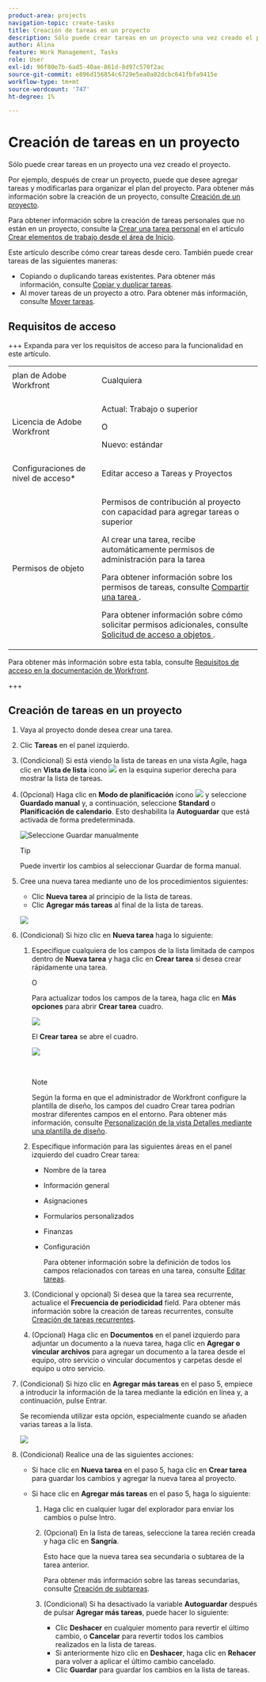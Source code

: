 ```yaml
---
product-area: projects
navigation-topic: create-tasks
title: Creación de tareas en un proyecto
description: Sólo puede crear tareas en un proyecto una vez creado el proyecto.
author: Alina
feature: Work Management, Tasks
role: User
exl-id: 96f80e7b-6ad5-40ae-861d-8d97c570f2ac
source-git-commit: e896d156854c6729e5ea0a82dcbc641fbfa9415e
workflow-type: tm+mt
source-wordcount: '747'
ht-degree: 1%

---
```


# Creación de tareas en un proyecto

<!-- Audited: 1/2024 -->

Sólo puede crear tareas en un proyecto una vez creado el proyecto.

Por ejemplo, después de crear un proyecto, puede que desee agregar tareas y modificarlas para organizar el plan del proyecto. Para obtener más información sobre la creación de un proyecto, consulte [Creación de un proyecto](../../../manage-work/projects/create-projects/create-project.md).

Para obtener información sobre la creación de tareas personales que no están en un proyecto, consulte la [Crear una tarea personal](../../../workfront-basics/using-home/using-the-home-area/create-work-items-in-home.md#create-a-personal-task) en el artículo [Crear elementos de trabajo desde el área de Inicio](../../../workfront-basics/using-home/using-the-home-area/create-work-items-in-home.md).

Este artículo describe cómo crear tareas desde cero. También puede crear tareas de las siguientes maneras:

* Copiando o duplicando tareas existentes. Para obtener más información, consulte [Copiar y duplicar tareas](../../../manage-work/tasks/manage-tasks/copy-and-duplicate-tasks.md).
* Al mover tareas de un proyecto a otro. Para obtener más información, consulte [Mover tareas](../../../manage-work/tasks/manage-tasks/move-tasks.md).

## Requisitos de acceso

+++ Expanda para ver los requisitos de acceso para la funcionalidad en este artículo.

<table style="table-layout:auto"> 
 <col> 
 <col> 
 <tbody> 
  <tr> 
   <td role="rowheader">plan de Adobe Workfront</td> 
   <td> <p>Cualquiera</p> </td> 
  </tr> 
  <tr> 
   <td role="rowheader"> <p role="rowheader">Licencia de Adobe Workfront</p> </td> 
   <td><p>Actual: Trabajo o superior</p> 
   O
   <p>Nuevo: estándar</p> </td> 
  </tr> 
  <tr> 
   <td role="rowheader">Configuraciones de nivel de acceso*</td> 
   <td> <p>Editar acceso a Tareas y Proyectos</p></td> 
  </tr> 
  <tr> 
   <td role="rowheader">Permisos de objeto</td> 
   <td> <p>Permisos de contribución al proyecto con capacidad para agregar tareas o superior</p> <p>Al crear una tarea, recibe automáticamente permisos de administración para la tarea</p> <p> Para obtener información sobre los permisos de tareas, consulte <a href="../../../workfront-basics/grant-and-request-access-to-objects/share-a-task.md" class="MCXref xref">Compartir una tarea </a>. </p> <p>Para obtener información sobre cómo solicitar permisos adicionales, consulte <a href="../../../workfront-basics/grant-and-request-access-to-objects/request-access.md" class="MCXref xref">Solicitud de acceso a objetos </a>.</p> </td> 
  </tr> 
 </tbody> 
</table>

Para obtener más información sobre esta tabla, consulte [Requisitos de acceso en la documentación de Workfront](/help/quicksilver/administration-and-setup/add-users/access-levels-and-object-permissions/access-level-requirements-in-documentation.md).

+++

## Creación de tareas en un proyecto

1. Vaya al proyecto donde desea crear una tarea.
1. Clic **Tareas** en el panel izquierdo.
1. (Condicional) Si está viendo la lista de tareas en una vista Agile, haga clic en **Vista de lista** icono ![](assets/list-view-in-agile-view-for-tasks.png) en la esquina superior derecha para mostrar la lista de tareas.
1. (Opcional) Haga clic en **Modo de planificación** icono ![](assets/nwe-plan-mode-icon-task-list.png) y seleccione **Guardado manual** y, a continuación, seleccione **Standard** o **Planificación de calendario**. Esto deshabilita la **Autoguardar** que está activada de forma predeterminada.

   ![Seleccione Guardar manualmente](assets/manual-save-option.png)

   >[!TIP]
   >
   >Puede invertir los cambios al seleccionar Guardar de forma manual.

1. Cree una nueva tarea mediante uno de los procedimientos siguientes:

   * Clic **Nueva tarea** al principio de la lista de tareas.
   * Clic **Agregar más tareas** al final de la lista de tareas.

   ![](assets/qs-new-task-or-add-task-buttons-in-list-highlighted-350x242.png)

1. (Condicional) Si hizo clic en **Nueva tarea** haga lo siguiente:

   1. Especifique cualquiera de los campos de la lista limitada de campos dentro de **Nueva tarea** y haga clic en **Crear tarea** si desea crear rápidamente una tarea.

      O

      Para actualizar todos los campos de la tarea, haga clic en **Más opciones** para abrir **Crear tarea** cuadro.

      ![](assets/nwe-create-task-small-screen-350x272.png)

      El **Crear tarea** se abre el cuadro.

      ![](assets/create-task-larger-box-nwe-350x244.png)

       

      >[!NOTE]
      >
      >Según la forma en que el administrador de Workfront configure la plantilla de diseño, los campos del cuadro Crear tarea podrían mostrar diferentes campos en el entorno. Para obtener más información, consulte [Personalización de la vista Detalles mediante una plantilla de diseño](../../../administration-and-setup/customize-workfront/use-layout-templates/customize-details-view-layout-template.md).

   1. Especifique información para las siguientes áreas en el panel izquierdo del cuadro Crear tarea:

      * Nombre de la tarea
      * Información general
      * Asignaciones
      * Formularios personalizados
      * Finanzas
      * Configuración

        Para obtener información sobre la definición de todos los campos relacionados con tareas en una tarea, consulte [Editar tareas](../../../manage-work/tasks/manage-tasks/edit-tasks.md).

   1. (Condicional y opcional) Si desea que la tarea sea recurrente, actualice el **Frecuencia de periodicidad** field. Para obtener más información sobre la creación de tareas recurrentes, consulte [Creación de tareas recurrentes](../../../manage-work/tasks/create-tasks/create-recurring-tasks.md).
   1. (Opcional) Haga clic en **Documentos** en el panel izquierdo para adjuntar un documento a la nueva tarea, haga clic en **Agregar o vincular archivos** para agregar un documento a la tarea desde el equipo, otro servicio o vincular documentos y carpetas desde el equipo u otro servicio.

1. (Condicional) Si hizo clic en **Agregar más tareas** en el paso 5, empiece a introducir la información de la tarea mediante la edición en línea y, a continuación, pulse Entrar.

   <!--
   <p data-mc-conditions="QuicksilverOrClassic.Draft mode">(NOTE: ensure this stays accurate)</p>
   -->

   Se recomienda utilizar esta opción, especialmente cuando se añaden varias tareas a la lista.

   ![](assets/add-more-tasks-inline.png)

1. (Condicional) Realice una de las siguientes acciones:

   * Si hace clic en **Nueva tarea** en el paso 5, haga clic en **Crear tarea** para guardar los cambios y agregar la nueva tarea al proyecto.

     <!--   
     <p data-mc-conditions="QuicksilverOrClassic.Draft mode">(NOTE: is this step still right?)</p>   
     -->

   * Si hace clic en **Agregar más tareas** en el paso 5, haga lo siguiente:

     <!--   
     <p data-mc-conditions="QuicksilverOrClassic.Draft mode">(NOTE: is this step still right?) </p>   
     -->

      1. Haga clic en cualquier lugar del explorador para enviar los cambios o pulse Intro.
      1. (Opcional) En la lista de tareas, seleccione la tarea recién creada y haga clic en **Sangría**.

         Esto hace que la nueva tarea sea secundaria o subtarea de la tarea anterior.

         Para obtener más información sobre las tareas secundarias, consulte [Creación de subtareas](/help/quicksilver/manage-work/tasks/create-tasks/create-subtasks.md).

      1. (Condicional) Si ha desactivado la variable **Autoguardar** después de pulsar **Agregar más tareas**, puede hacer lo siguiente:

         * Clic **Deshacer** en cualquier momento para revertir el último cambio, o **Cancelar** para revertir todos los cambios realizados en la lista de tareas.
         * Si anteriormente hizo clic en **Deshacer**, haga clic en **Rehacer** para volver a aplicar el último cambio cancelado.
         * Clic **Guardar** para guardar los cambios en la lista de tareas.
